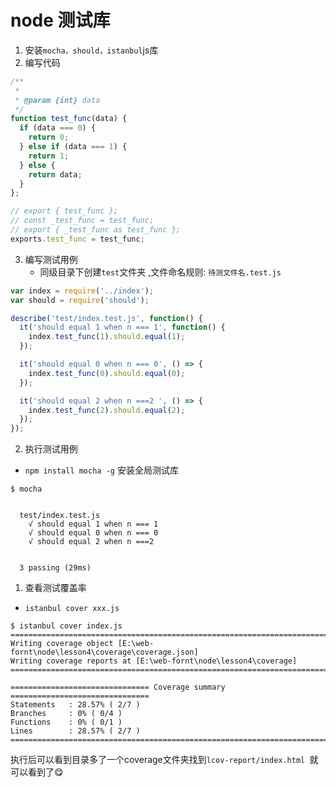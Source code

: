 # node 测试库
1. 安装`mocha，should，istanbul`js库
2. 编写代码
```js
/**
 *
 * @param {int} data
 */
function test_func(data) {
  if (data === 0) {
    return 0;
  } else if (data === 1) {
    return 1;
  } else {
    return data;
  }
};

// export { test_func };
// const _test_func = test_func;
// export { _test_func as test_func };
exports.test_func = test_func;

```
3. 编写测试用例
    - 同级目录下创建`test`文件夹 ,文件命名规则: `待测文件名.test.js`
```js
var index = require('../index');
var should = require('should');

describe('test/index.test.js', function() {
  it('should equal 1 when n === 1', function() {
    index.test_func(1).should.equal(1);
  });

  it('should equal 0 when n === 0', () => {
    index.test_func(0).should.equal(0);
  });

  it('should equal 2 when n ===2 ', () => {
    index.test_func(2).should.equal(2);
  });
});

```
2. 执行测试用例
- `npm install mocha -g` 安装全局测试库
```
$ mocha


  test/index.test.js
    √ should equal 1 when n === 1
    √ should equal 0 when n === 0
    √ should equal 2 when n ===2 


  3 passing (29ms)

```
1. 查看测试覆盖率
- `istanbul cover xxx.js`
```
$ istanbul cover index.js
=============================================================================
Writing coverage object [E:\web-fornt\node\lesson4\coverage\coverage.json]
Writing coverage reports at [E:\web-fornt\node\lesson4\coverage]
=============================================================================

=============================== Coverage summary ===============================
Statements   : 28.57% ( 2/7 )
Branches     : 0% ( 0/4 )
Functions    : 0% ( 0/1 )
Lines        : 28.57% ( 2/7 )
================================================================================

```
执行后可以看到目录多了一个coverage文件夹找到`lcov-report/index.html `就可以看到了😋